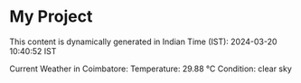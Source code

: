 # My Project

This content is dynamically generated in Indian Time (IST): 2024-03-20 10:40:52 IST


Current Weather in Coimbatore:
Temperature: 29.88 °C
Condition: clear sky
